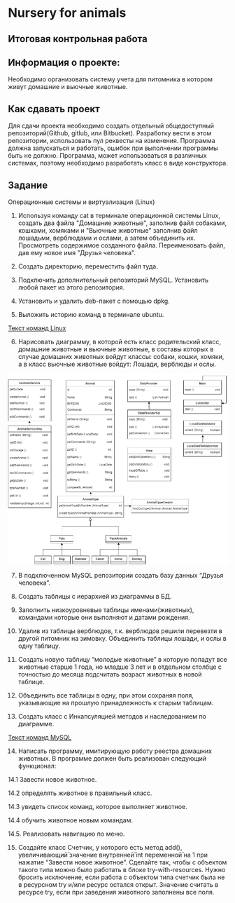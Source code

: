 # Nursery for animals

## Итоговая контрольная работа 

## Информация о проекте:

Необходимо организовать систему учета для питомника в котором живут домашние и вьючные животные.

## Как сдавать проект

Для сдачи проекта необходимо создать отдельный общедоступный репозиторий(Github, gitlub, или Bitbucket). 
Разработку вести в этом репозитории, использовать пул реквесты на изменения. 
Программа должна запускаться и работать, ошибок при выполнении программы быть не должно.
Программа, может использоваться в различных системах, поэтому необходимо разработать класс в виде конструктора.

## Задание

Операционные системы и виртуализация (Linux)

1. Используя команду cat в терминале операционной системы Linux, создать два файла "Домашние животные", 
заполнив файл собаками, кошками, хомяками и "Вьючные животные" заполнив файл лошадьми, верблюдами и
ослами, а затем объединить их. Просмотреть содержимое созданного файла.
Переименовать файл, дав ему новое имя "Друзья человека".

2. Создать директорию, переместить файл туда.

3. Подключить дополнительный репозиторий MySQL. Установить любой пакет из этого репозитория.

4. Установить и удалить deb-пакет с помощью dpkg.

5. Выложить историю команд в терминале ubuntu.

[Текст команд Linux](https://github.com/SergeyStarostin/Final-work/blob/main/TaskFiles/1_5_LinuxUbuntuCommands.txt)

6. Нарисовать диаграмму, в которой есть класс родительский класс, домашние животные и вьючные животные, 
в составы которых в случае домашних животных войдут классы: собаки, кошки, хомяки, а в класс вьючные животные
войдут: Лошади, верблюды и ослы.

![Диаграмма классов](/TaskFiles/6_ClassDiagramm.png)

7. В подключенном MySQL репозитории создать базу данных “Друзья человека”.

8. Создать таблицы с иерархией из диаграммы в БД.

9. Заполнить низкоуровневые таблицы именами(животных), командами которые они выполняют и датами рождения.

10. Удалив из таблицы верблюдов, т.к. верблюдов решили перевезти в другой питомник на зимовку. 
Объединить таблицы лошади, и ослы в одну таблицу.

11. Создать новую таблицу “молодые животные” в которую попадут все животные старше 1 года, 
но младше 3 лет и в отдельном столбце с точностью до месяца подсчитать возраст животных в новой таблице.

12. Объединить все таблицы в одну, при этом сохраняя поля, указывающие на
прошлую принадлежность к старым таблицам.

13. Создать класс с Инкапсуляцией методов и наследованием по диаграмме.

[Текст команд MySQL](https://github.com/SergeyStarostin/Final-work/blob/main/TaskFiles/7_13_MySql.txt)

14. Написать программу, имитирующую работу реестра домашних животных.
В программе должен быть реализован следующий функционал:

14.1 Завести новое животное.

14.2 определять животное в правильный класс.

14.3 увидеть список команд, которое выполняет животное.

14.4 обучить животное новым командам.

14.5. Реализовать навигацию по меню.

15. Создайте класс Счетчик, у которого есть метод add(), увеличивающий̆ значение внутренней̆ int 
переменной̆ на 1 при нажатие “Завести новое животное”. Сделайте так, чтобы с объектом такого типа 
можно было работать в блоке try-with-resources. Нужно бросить исключение, если работа с объектом
типа счетчик была не в ресурсном try и/или ресурс остался открыт. Значение считать в ресурсе try, 
если при заведения животного заполнены все поля.
